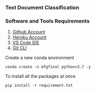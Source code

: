 ### Text Document Classification

### Software and Tools Requirements

1. [Github Account](https://github.com)
2. [Heroku Account](https://heroku.com)
3. [VS Code IDE](https://code.visualstudio.com/)
4. [Git CLI](https://git-scm.com/book/en/v2/Getting-Started_The-Command-Line)

Create a new conda environment

```
conda create -n mfgfinal python=3.7 -y
```

To install all the packages at once

```
pip install -r requirement.txt
```